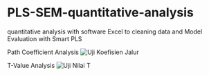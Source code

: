 # PLS-SEM-quantitative-analysis
quantitative analysis with software Excel to cleaning data and Model Evaluation with Smart PLS

Path Coefficient Analysis
![Uji Koefisien Jalur](https://user-images.githubusercontent.com/113056368/189294294-4d359db2-ffb0-43c9-912e-48c09795c475.jpg)

T-Value Analysis
![Uji Nilai T](https://user-images.githubusercontent.com/113056368/189294158-124df578-3f15-4b21-bfb6-99d3909ebf6a.jpg)

